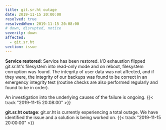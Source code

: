 ```yaml
---
title: git.sr.ht outage
date: 2019-11-15 20:00:00
resolved: true
resolvedWhen: 2019-11-15 20:08:00
# down, disrupted, notice
severity: down
affected:
  - git.sr.ht
section: issue
---
```


**Service restored**:
Service has been restored. I/O exhaustion flipped git.sr.ht's filesystem into
read-only mode and on reboot, filesystem corruption was found. The integrity of
user data was not affected, and if they were, the integrity of our backups was
found to be correct in an emergency integrity test (routine checks are also
performed regularly and found to be in order).

An investigation into the underlying causes of the failure is ongoing.
{{< track "2019-11-15 20:08:00" >}}

**git.sr.ht outage**:
git.sr.ht is currently experiencing a total outage. We have identified the issue
and a solution is being worked on.
{{< track "2019-11-15 20:00:00" >}}
